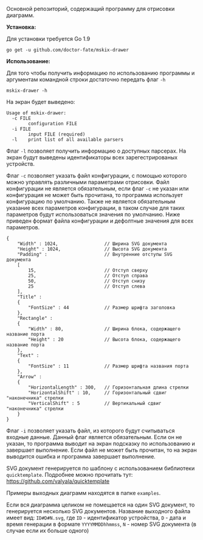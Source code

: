 Основной репозиторий, содержащий программу для отрисовки диаграмм.

**Установка:**

Для установки требуется Go 1.9
```
go get -u github.com/doctor-fate/mskix-drawer
```

**Использование:**

Для того чтобы получить информацию по использованию программы и аргументам командной строки достаточно передать флаг `-h`
```
mskix-drawer -h
```
На экран будет выведено:
```
Usage of mskix-drawer:
  -c FILE
        configuration FILE
  -i FILE
        input FILE (required)
  -l    print list of all available parsers
```

Флаг `-l` позволяет получить информацию о доступных парсерах. На экран будут выведены идентификаторы всех зарегестрированых устройств.

Флаг `-c` позволяет указать файл конфигурации, с помощью которого можно управлять различными параметрами отрисовки.
Файл конфигурации не является обязательным, если флаг `-c` не указан или конфигурация не может быть прочитана, то программа использует конфигурацию по умолчанию. 
Также не является обязательным указание всех параметров конфигурации, в таком случае 
для таких параметров будут использоваться значения по умолчанию.
Ниже приведен формат файла конфигурации и дефолтные значения для всех параметров.
```
{
    "Width" : 1024,                 // Ширина SVG документа
    "Height" : 1024,                // Высота SVG документа
    "Padding" :                     // Внутренние отступы SVG документа  
    [
        15,                         // Отступ сверху
        25,                         // Отступ справа
        50,                         // Отступ снизу
        25                          // Отступ слева
    ],
    "Title" :
    {
        "FontSize" : 44             // Размер шрифта заголовка
    },
    "Rectangle" :
    {
        "Width" : 80,               // Ширина блока, содержащего название порта
        "Height" : 20               // Высота блока, содержащего название порта
    },
    "Text" :
    {
        "FontSize" : 11             // Размер шрифта названия порта
    },
    "Arrow" :
    {
        "HorizontalLength" : 300,   // Горизонтальная длина стрелки
        "HorizontalShift" : 10,     // Горизонтальный сдвиг "наконечника" стрелки
        "VerticalShift" : 5         // Вертикальный сдвиг "наконечника" стрелки
    }
}
```

Флаг `-i` позволяет указать файл, из которого будут считываться входные данные. Данный флаг является обязательным. Если он не указан, то программа выводит на экран подсказку по использованию и завершает выполнение. Если файл не может быть прочитан, то на экран выводится ошибка и программа завершает выполнение.

SVG документ генерируется по шаблону с использованием библиотеки `quicktemplate`. 
Подробнее можно прочитать тут: https://github.com/valyala/quicktemplate

Примеры выходных диаграмм находятся в папке `examples`.

Если вся диаграмма целиком не помещается на один SVG документ, то генерируется несколько SVG документов.
Название выходного файла имеет вид: `ID#D#N.svg`, где `ID` - идентификатор устройства, `D` - дата и время генерации в формате `YYYYMMDDhhmmss`, `N` - номер SVG документа (в случае если их больше одного)